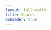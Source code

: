 ```yaml
---
layout: full-width
title: Search
noheader: true
---
```


<script async src="https://cse.google.com/cse.js?cx=c75c9be528b8a4c66">
</script>
<div class="gcse-searchresults-only"></div>
